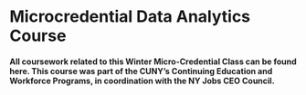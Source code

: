 # Microcredential Data Analytics Course
#### All coursework related to this Winter Micro-Credential Class can be found here. This course was part of the CUNY’s Continuing Education and Workforce Programs, in coordination with the NY Jobs CEO Council.
